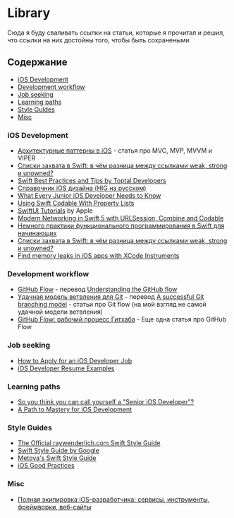 # Library

Сюда я буду сваливать ссылки на статьи, которые я прочитал и решил, что ссылки на них достойны того, чтобы быть сохранеными

## Содержание

- [iOS Development](#ios-development)
- [Development workflow](#development-workflow)
- [Job seeking](#job-seeking)
- [Learning paths](#learning-paths)
- [Style Guldes](#style-guides)
- [Misc](#misc)


### iOS Development

- [Архитектурные паттерны в iOS](https://habr.com/en/company/badoo/blog/281162/) - статья про MVC, MVP, MVVM и VIPER
- [Списки захвата в Swift: в чём разница между ссылками weak, strong и unowned?](https://habr.com/ru/post/444336/)
- [Swift Best Practices and Tips by Toptal Developers](https://www.toptal.com/swift/tips-and-practices)
- [Справочник iOS дизайна (HIG на русском)](http://miloskiy.com/ios-design-guide-hig-na-russkom/)
- [What Every Junior iOS Developer Needs to Know](https://blog.teamtreehouse.com/every-junior-ios-developer-needs-know)
- [Using Swift Codable With Property Lists](https://useyourloaf.com/blog/using-swift-codable-with-property-lists/)
- [SwiftUI Tutorials](https://developer.apple.com/tutorials/swiftui/) by Apple
- [Modern Networking in Swift 5 with URLSession, Combine and Codable](https://www.vadimbulavin.com/modern-networking-in-swift-5-with-urlsession-combine-framework-and-codable/)
- [Немного практики функционального программирования в Swift для начинающих](https://habr.com/ru/post/440722/)
- [Списки захвата в Swift: в чём разница между ссылками weak, strong и unowned?](https://habr.com/ru/post/444336/)
- [Find memory leaks in iOS apps with XCode Instruments](https://www.surekhatech.com/blog/find-memory-leaks-in-ios-apps-with-xcode-instruments)


### Development workflow

- [GitHub Flow](https://habr.com/ru/post/346066/) - перевод [Understanding the GitHub flow](https://guides.github.com/introduction/flow/)
- [Удачная модель ветвления для Git](https://habr.com/ru/post/106912/) - перевод [A successful Git branching model](https://nvie.com/posts/a-successful-git-branching-model/) - статьи про Git flow (на мой взгляд не самой удачной модели ветвления)
- [GitHub Flow: рабочий процесс Гитхаба](https://habr.com/ru/post/189046/) - Еще одна статья про GitHub Flow

### Job seeking

- [How to Apply for an iOS Developer Job](https://www.raywenderlich.com/2618-how-to-apply-for-an-ios-developer-job)
- [iOS Developer Resume Examples](https://www.raywenderlich.com/2617-ios-developer-resume-examples)

### Learning paths

- [So you think you can call yourself a "Senior iOS Developer"?](https://blog.undabot.com/so-you-think-you-can-call-yourself-a-senior-ios-developer-767fb9d6e423)
- [A Path to Mastery for iOS Development](https://trello.com/b/dOV9dvBu/a-path-to-mastery-for-ios-development)

### Style Guides

- [The Official raywenderlich.com Swift Style Guide](https://github.com/raywenderlich/swift-style-guide)
- [Swift Style Guide by Google](https://google.github.io/swift/)
- [Metova's Swift Style Guide](https://github.com/metova/swift-style-guide)
- [iOS Good Practices](https://github.com/futurice/ios-good-practices)

### Misc

- [Полная экипировка iOS-разработчика: сервисы, инструменты, фреймворки, веб-сайты](https://tproger.ru/digest/ios-development-kit/)